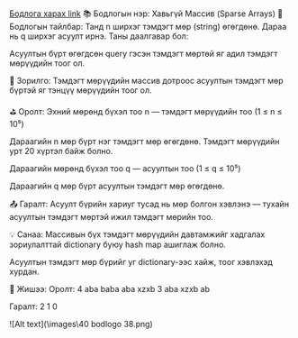<a href="https://www.hackerrank.com/challenges/sparse-arrays/problem?isFullScreen=true">Бодлога харах link</a>
📚 Бодлогын нэр: Хавьгүй Массив (Sparse Arrays)
📘 Бодлогын тайлбар:
Танд n ширхэг тэмдэгт мөр (string) өгөгдөнө. Дараа нь q ширхэг асуулт ирнэ. Таны даалгавар бол:

Асуултын бүрт өгөгдсөн query гэсэн тэмдэгт мөртөй яг адил тэмдэгт мөрүүдийн тоог ол.

🎯 Зорилго:
Тэмдэгт мөрүүдийн массив дотроос асуултын тэмдэгт мөр бүртэй яг тэнцүү мөрүүдийн тоог ол.

⛳ Оролт:
Эхний мөрөнд бүхэл тоо n — тэмдэгт мөрүүдийн тоо (1 ≤ n ≤ 10⁵)

Дараагийн n мөр бүрт нэг тэмдэгт мөр өгөгдөнө. Тэмдэгт мөрүүдийн урт 20 хүртэл байж болно.

Дараагийн мөрөнд бүхэл тоо q — асуултын тоо (1 ≤ q ≤ 10⁵)

Дараагийн q мөр бүрт асуултын тэмдэгт мөр өгөгдөнө.

📤 Гаралт:
Асуулт бүрийн хариуг тусад нь мөр болгон хэвлэнэ — тухайн асуултын тэмдэгт мөртэй ижил тэмдэгт мөрийн тоо.

💡 Санаа:
Массивын бүх тэмдэгт мөрүүдийн давтамжийг хадгалах зориулалттай dictionary буюу hash map ашиглаж болно.

Асуултын тэмдэгт мөр бүрийг уг dictionary-ээс хайж, тоог хэвлэхэд хурдан.

🧮 Жишээ:
Оролт:
4
aba
baba
aba
xzxb
3
aba
xzxb
ab

Гаралт:
2
1
0

![Alt text](\images\40 bodlogo 38.png)